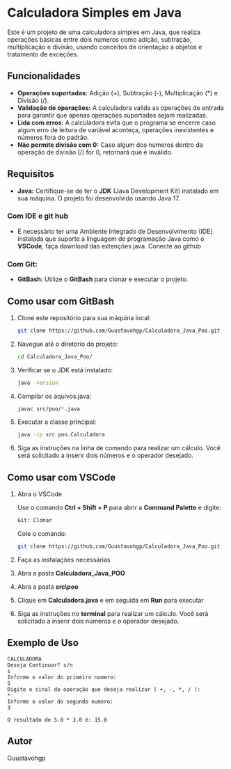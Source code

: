 # Calculadora Simples em Java 

Este é um projeto de uma calculadora simples em Java, que realiza operações básicas entre dois números como adição, subtração, multiplicação e divisão, usando conceitos de orientação a objetos e tratamento de exceções.

## Funcionalidades

- **Operações suportadas:** Adição (+), Subtração (-), Multiplicação (*) e Divisão (/).
- **Validação de operações:** A calculadora valida as operações de entrada para garantir que apenas operações suportadas sejam realizadas.
- **Lida com erros:** A calculadora evita que o programa se encerre caso algum erro de leitura de variável aconteça, operações inexistentes e números fora do padrão.
- **Não permite divisão com 0:** Caso algum dos números dentro da operação de divisão (/) for 0, retornará que é inválido.
## Requisitos

- **Java:** Certifique-se de ter o **JDK** (Java Development Kit) instalado em sua máquina. O projeto foi desenvolvido usando Java 17.
### Com IDE e git hub
-  É necessário ter uma Ambiente Integrado de Desenvolvimento (IDE) instalada que suporte a linguagem de programação Java como o **VSCode**, faça download das extenções java. Conecte ao github
### Com Git:
- **GitBash:** Utilize o **GitBash** para clonar e executar o projeto.
## Como usar com GitBash

1. Clone este repositório para sua máquina local:

    ```bash
    git clone https://github.com/Guustavohgp/Calculadora_Java_Poo.git
    ```

2. Navegue até o diretório do projeto:

    ```bash
    cd Calculadora_Java_Poo/
    ```

3. Verificar se o JDK está instalado:

    ```bash
    java -version
    ```

4. Compilar os aquivos.java:

    ```bash
    javac src/poo/*.java
    ```
5. Executar a classe principal:

    ```bash
    java -cp src poo.Calculadora
    ```

6. Siga as instruções na linha de comando para realizar um cálculo. Você será solicitado a inserir dois números e o operador desejado.

## Como usar com VSCode
1. Abra o VSCode
    
    Use o comando **Ctrl + Shift + P** para abrir a **Command Palette** e digite:
    
    ```bash
    Git: Clonar
    ```
    Cole o comando:
    ```bash
    git clone https://github.com/Guustavohgp/Calculadora_Java_Poo.git
    ```
2. Faça as instalações necessárias
3. Abra a pasta **Calculadora_Java_POO**
4. Abra a pasta **src\poo**
5. Clique em **Calculadora.java** e em seguida em **Run** para executar
6. Siga as instruções no **terminal** para realizar um cálculo. Você será solicitado a inserir dois números e o operador desejado.
## Exemplo de Uso

```plaintext
CALCULADORA
Deseja Continuar? s/n
s
Informe o valor do primeiro numero:
5
Digite o sinal da operação que deseja realizar ( +, -, *, / ):
*
Informe o valor do segundo numero:
3

O resultado de 5.0 * 3.0 é: 15.0
```
## Autor
Guustavohgp